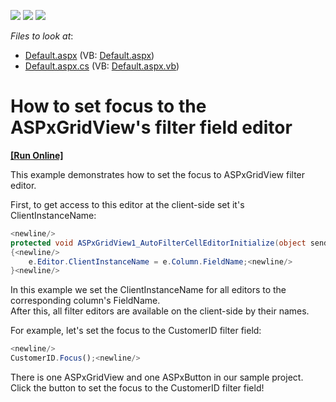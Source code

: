 <!-- default badges list -->
![](https://img.shields.io/endpoint?url=https://codecentral.devexpress.com/api/v1/VersionRange/128542455/15.1.3%2B)
[![](https://img.shields.io/badge/Open_in_DevExpress_Support_Center-FF7200?style=flat-square&logo=DevExpress&logoColor=white)](https://supportcenter.devexpress.com/ticket/details/E907)
[![](https://img.shields.io/badge/📖_How_to_use_DevExpress_Examples-e9f6fc?style=flat-square)](https://docs.devexpress.com/GeneralInformation/403183)
<!-- default badges end -->
<!-- default file list -->
*Files to look at*:

* [Default.aspx](./CS/WebSite/Default.aspx) (VB: [Default.aspx](./VB/WebSite/Default.aspx))
* [Default.aspx.cs](./CS/WebSite/Default.aspx.cs) (VB: [Default.aspx.vb](./VB/WebSite/Default.aspx.vb))
<!-- default file list end -->
# How to set focus to the ASPxGridView's filter field editor
<!-- run online -->
**[[Run Online]](https://codecentral.devexpress.com/e907/)**
<!-- run online end -->


<p>This example demonstrates how to set the focus to ASPxGridView filter editor.</p><p>First, to get access to this editor at the client-side set it's ClientInstanceName:<br />


```cs
<newline/>
protected void ASPxGridView1_AutoFilterCellEditorInitialize(object sender, DevExpress.Web.ASPxGridView.ASPxGridViewEditorEventArgs e)<newline/>
{<newline/>
    e.Editor.ClientInstanceName = e.Column.FieldName;<newline/>
}<newline/>

```

</p><p>In this example we set the ClientInstanceName for all editors to the corresponding column's FieldName.<br />
After this, all filter editors are available on the client-side by their names.</p><p>For example, let's set the focus to the CustomerID filter field:<br />


```js
<newline/>
CustomerID.Focus();<newline/>

```

</p><p>There is one ASPxGridView and one ASPxButton in our sample project. Click the button to set the focus to the CustomerID filter field!</p>

<br/>


